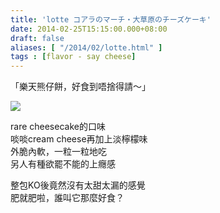 ```yaml
---
title: 'lotte コアラのマーチ・大草原のチーズケーキ'
date: 2014-02-25T15:15:00.000+08:00
draft: false
aliases: [ "/2014/02/lotte.html" ]
tags : [flavor - say cheese]
---
```


「樂天熊仔餅，好食到唔捨得請～」  

![](/images/lottekoalarare.jpg)

rare cheesecake的口味  
啖啖cream cheese再加上淡檸檬味  
外脆內軟，一粒一粒地吃  
另人有種欲罷不能的上癮感  
  
整包KO後竟然沒有太甜太漏的感覺  
肥就肥啦，誰叫它那麼好食？
